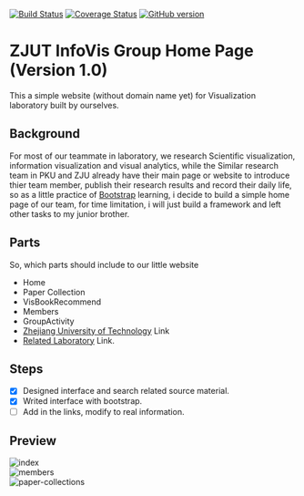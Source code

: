 [![Build Status](https://travis-ci.org/mz026/universal-redux-template.svg?branch=master)](https://travis-ci.org/mz026/universal-redux-template)
[![Coverage Status](https://coveralls.io/repos/boennemann/badges/badge.svg)](https://coveralls.io/r/boennemann/badges)
[![GitHub version](https://badge.fury.io/gh/boennemann%2Fbadges.svg)](http://badge.fury.io/gh/boennemann%2Fbadges)

# ZJUT InfoVis Group Home Page (Version 1.0)
This a simple website (without domain name yet) for Visualization laboratory built by ourselves. 

## Background
For most of our teammate in laboratory, we research Scientific visualization, information visualization and visual analytics, while the Similar research team in PKU and ZJU already have their main page or website to introduce thier team member, publish their research results and record their daily life, so as a little practice of [Bootstrap](http://v3.bootcss.com/) learning, i decide to build a simple home page of our team, for time limitation, i will just build a framework and left other tasks to my junior brother.   

## Parts
So, which parts should include to our little website  

- Home
- Paper Collection
- VisBookRecommend
- Members
- GroupActivity
- [Zhejiang University of Technology](http://www.zjut.edu.cn) Link
- [Related Laboratory](http://vis.pku.edu.cn/trajectoryvis/zh-cn/index.html) Link.

## Steps
- [x] Designed interface and search related source material.  
- [x] Writed interface with bootstrap.    
- [ ] Add in the links, modify to real information.

## Preview
![index](https://github.com/LiuChunhui1207/infovis-website/index.png)  
![members](https://github.com/LiuChunhui1207/infovis-website/members.png)  
![paper-collections](https://github.com/LiuChunhui1207/infovis-website/paper-collections.png)
  
